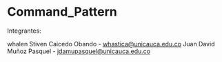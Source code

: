 # Command_Pattern

Integrantes:

whalen Stiven Caicedo Obando - <whastica@unicauca.edu.co>
Juan David Muñoz Pasquel - <jdamupasquel@unicauca.edu.co>
